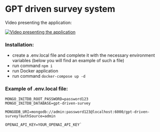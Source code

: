 # GPT driven survey system

Video presenting the application:

[![Video presenting the application](https://i9.ytimg.com/vi_webp/NtecsP5qa1I/mq2.webp?sqp=CJjfua4G-oaymwEmCMACELQB8quKqQMa8AEB-AH-CYAC0AWKAgwIABABGGUgZShlMA8=&rs=AOn4CLDd9vT8geo-Ivo7-I0fpKv5XagYWQ)](https://www.youtube.com/watch?v=NtecsP5qa1I&ab_channel=MarcinFarowski)

### Installation:

- create a .env.local file and complete it with the necessary environment variables (below you will find an example of such a file)
- run command `npm i`
- run Docker application
- run command `docker-compose up -d`

### Example of .env.local file:

```MONGO_INITDB_ROOT_USERNAME=admin
MONGO_INITDB_ROOT_PASSWORD=password123
MONGO_INITDB_DATABASE=gpt-driven-survey

MONGODB_URI=mongodb://admin:password123@localhost:6000/gpt-driven-survey?authSource=admin

OPENAI_API_KEY=YOUR_OPENAI_API_KEY`
```
